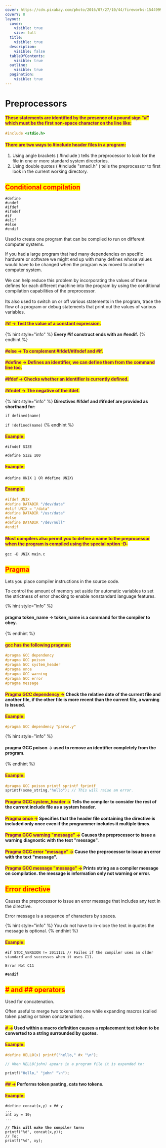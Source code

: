 ```yaml
---
cover: https://cdn.pixabay.com/photo/2016/07/27/10/44/fireworks-1544999_1280.jpg
coverY: 0
layout:
  cover:
    visible: true
    size: full
  title:
    visible: true
  description:
    visible: false
  tableOfContents:
    visible: true
  outline:
    visible: true
  pagination:
    visible: true
---
```


# Preprocessors

#### <mark style="color:purple;">These statements are identified by the presence of a pound sign "#" which must be the first non-space character on the line like:</mark>

```c
#include <stdio.h>
```

#### <mark style="color:purple;">There are two ways to #include header files in a program:</mark>

1. Using angle brackets ( #include ) tells the preprocessor to look for the file in one or more standard system directories.
2. Using double quotes ( #include "smadi.h" ) tells the preprocessor to first look in the current working directory.

## <mark style="color:red;">Conditional compilation</mark>

`#define`\
`#undef`\
`#ifdef`\
`#ifndef`\
`#if`\
`#elif`\
`#else`\
`#endif`\
\
Used to create one program that can be compiled to run on different computer systems.&#x20;

If you had a large program that had many dependencies on specific hardware or software we might end up with many defines whose values would have to be changed when the program was moved to another computer system.\
\
We can help reduce this problem by incorporating the values of these defines for each different machine into the program by using the conditional compilation capabilities of the preprocessor.\
\
Its also used to switch on or off various statements in the program, trace the flow of a program or debug statements that print out the values of various variables.

#### <mark style="color:purple;">#if → Test the value of a constant expression.</mark>

{% hint style="info" %}
**Every #if construct ends with an #endif.**
{% endhint %}

#### <mark style="color:purple;">#else → To complement #ifdef/#ifndef and #if.</mark>

#### <mark style="color:purple;">#define → Defines an identifier, we can define them from the command line too.</mark>

#### <mark style="color:purple;">#ifdef → Checks whether an identifier is currently defined.</mark>

#### <mark style="color:purple;">#ifndef → The negative of the ifdef.</mark>

{% hint style="info" %}
**Directives #ifdef and #ifndef are provided as shorthand for:**

`if defined(name)`

`if !defined(name)`
{% endhint %}

#### <mark style="color:purple;">Example:</mark>

`#ifndef SIZE`

`#define SIZE 100`

#### <mark style="color:purple;">Example:</mark>

`#define UNIX 1 OR #define UNIX`\\

#### <mark style="color:purple;">Example:</mark>

```c
#ifdef UNIX
#define DATADIR "/dev/data"
#elif UNIX = "/data"
#define DATADIR "/usr/data"
#else
#define DATADIR "/dev/null"
#endif
```

#### <mark style="color:purple;">Most compilers also permit you to define a name to the preprocessor when the program is compiled using the special option -D:</mark>

`gcc -D UNIX main.c`

## <mark style="color:red;">Pragma</mark>

Lets you place compiler instructions in the source code.&#x20;

To control the amount of memory set aside for automatic variables to set the strictness of error checking to enable nonstandard language features.

{% hint style="info" %}
#### pragma token\_name → token\_name is a command for the compiler to obey.
{% endhint %}

#### <mark style="color:purple;">gcc has the following pragmas:</mark>

```c
#pragma GCC dependency
#pragma GCC poison
#pragma GCC system_header
#pragma once
#pragma GCC warning
#pragma GCC error
#pragma message
```

#### <mark style="color:purple;">Pragma GCC dependency →</mark> Check the relative date of the current file and another file, if the other file is more recent than the current file, a warning is issued.

#### <mark style="color:purple;">Example:</mark>

```c
#pragma GCC dependency "parse.y"
```

{% hint style="info" %}
#### pragma GCC poison → used to remove an identifier completely from the program.
{% endhint %}

#### <mark style="color:purple;">Example:</mark>

```c
#pragma GCC poison printf sprintf fprintf
sprintf(some_string,"hello"); // This will raise an error.
```

#### <mark style="color:purple;">Pragma GCC system\_header →</mark> Tells the compiler to consider the rest of the current include file as a system header.

#### <mark style="color:purple;">Pragma once →</mark> Specifies that the header file containing the directive is included only once even if the programmer includes it multiple times.

#### <mark style="color:purple;">Pragma GCC warning "message" →</mark> Causes the preprocessor to issue a warning diagnostic with the text "message".

#### <mark style="color:purple;">Pragma GCC error "message" →</mark> Cause the preprocessor to issue an error with the text "message".

#### <mark style="color:purple;">Pragma GCC message "message" →</mark> Prints string as a compiler message on compilation. the message is information only not warning or error.

## <mark style="color:red;">Error directive</mark>

Causes the preprocessor to issue an error message that includes any text in the directive.&#x20;

Error message is a sequence of characters by spaces.

{% hint style="info" %}
You do not have to in-close the text in quotes the message is optional.
{% endhint %}

#### <mark style="color:purple;">Example:</mark>

<pre class="language-c" data-overflow="wrap"><code class="lang-c">#if STDC_VERSION != 201112L // Failes if the compiler uses an older standard and successes when it uses C11.

Error Not C11

<strong>#endif
</strong></code></pre>

## <mark style="color:red;"># and ## operators</mark>

Used for concatenation.&#x20;

Often useful to merge two tokens into one while expanding macros (called token pasting or token concatenation).

#### <mark style="color:purple;"># →</mark> Used within a macro definition causes a replacement text token to be converted to a string surrounded by quotes.

#### <mark style="color:purple;">Example:</mark>

```c
#define HELLO(x) printf("hello," #x "\n");

// When HELLO(john) apears in a program file it is expanded to:

printf("Hello," "john" "\n");
```

#### <mark style="color:purple;">## →</mark> Performs token pasting, cats two tokens.

#### <mark style="color:purple;">Example:</mark>

<pre class="language-c"><code class="lang-c">#define concat(x,y) x ## y
...
int xy = 10;
...

<strong>// This will make the compiler turn:
</strong>printf("%d", concat(x,y));
// To: 
printf("%d", xy);
</code></pre>
